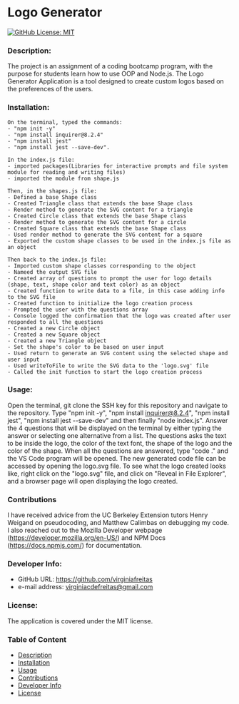  # Logo Generator
  [![GitHub License: MIT](https://img.shields.io/badge/License-MIT-blue.svg)](https://opensource.org/licenses/MIT)

  ### Description:
  The project is an assignment of a coding bootcamp program, with the purpose for students learn how to use OOP and Node.js. The Logo Generator Application is a tool designed to create custom logos based on the preferences of the users.
  
  ### Installation:
    On the terminal, typed the commands:
    - "npm init -y"
    - "npm install inquirer@8.2.4"
    - "npm install jest"
    - "npm install jest --save-dev".

    In the index.js file:
    - imported packages(Libraries for interactive prompts and file system module for reading and writing files)
    - imported the module from shape.js

    Then, in the shapes.js file:
    - Defined a base Shape class
    - Created Triangle class that extends the base Shape class
    - Render method to generate the SVG content for a triangle
    - Created Circle class that extends the base Shape class
    - Render method to generate the SVG content for a circle
    - Created Square class that extends the base Shape class
    - Used render method to generate the SVG content for a square
    - Exported the custom shape classes to be used in the index.js file as an object

    Then back to the index.js file:
    - Imported custom shape classes corresponding to the object 
    - Nameed the output SVG file
    - Created array of questions to prompt the user for logo details (shape, text, shape color and text color) as an object
    - Created function to write data to a file, in this case adding info to the SVG file
    - Created function to initialize the logo creation process
    - Prompted the user with the questions array 
    - Console logged the confirmation that the logo was created after user responded to all the questions
    - Created a new Circle object 
    - Created a new Square object
    - Created a new Triangle object
    - Set the shape's color to be based on user input    
    - Used return to generate an SVG content using the selected shape and user input
    - Used writeToFile to write the SVG data to the 'logo.svg' file
    - Called the init function to start the logo creation process

  ### Usage:
  Open the terminal, git clone the SSH key for this repository and navigate to the repository. Type "npm init -y", "npm install inquirer@8.2.4", "npm install jest", "npm install jest --save-dev" and then finally "node index.js". Answer the 4 questions that will be displayed on the terminal by either typing the answer or selecting one alternative from a list. The questions asks the text to be inside the logo, the color of the text font, the shape of the logo and the color of the shape. When all the questions are answered, type "code ." and the VS Code program will be opened. The new generated code file can be accessed by opening the logo.svg file. To see what the logo created looks like, right click on the "logo.svg" file, and click on "Reveal in File Explorer", and a browser page will open displaying the logo created. 

  ### Contributions
  I have received advice from the UC Berkeley Extension tutors Henry Weigand on pseudocoding, and Matthew Calimbas on debugging my code. I also reached out to the Mozilla Developer webpage (https://developer.mozilla.org/en-US/) and NPM Docs (https://docs.npmjs.com/) for documentation.

  ### Developer Info:
  - GitHub URL: https://github.com/virginiafreitas
  - e-mail address: virginiacdefreitas@gmail.com

  ### License:
  The application is covered under the MIT license.

  ### Table of Content
  * [Description](#description)
  * [Installation](#installation)
  * [Usage](#usage)
  * [Contributions](#contributions)
  * [Developer Info](#developerinfo)
  * [License](#license)
  